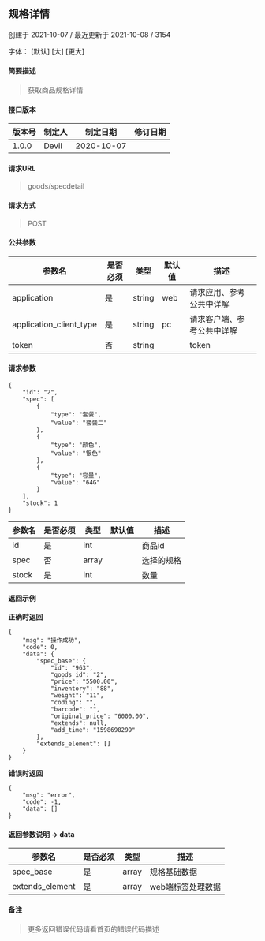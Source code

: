 ## 规格详情

创建于 2021-10-07 / 最近更新于 2021-10-08 / 3154

字体： \[默认\] \[大\] \[更大\]

#### 简要描述

> 获取商品规格详情

#### 接口版本

| 版本号 | 制定人 | 制定日期 | 修订日期 |
| --- | --- | --- | --- |
| 1.0.0 | Devil | 2020-10-07 |  |

#### 请求URL

> goods/specdetail

#### 请求方式

> POST

#### 公共参数

| 参数名 | 是否必须 | 类型 | 默认值 | 描述 |
| --- | --- | --- | --- | --- |
| application | 是 | string | web | 请求应用、参考公共中详解 |
| application\_client\_type | 是 | string | pc | 请求客户端、参考公共中详解 |
| token | 否 | string |  | token |

#### 请求参数

```
{
    "id": "2",
    "spec": [
        {
            "type": "套餐",
            "value": "套餐二"
        },
        {
            "type": "颜色",
            "value": "银色"
        },
        {
            "type": "容量",
            "value": "64G"
        }
    ],
    "stock": 1
}
```

| 参数名 | 是否必须 | 类型 | 默认值 | 描述 |
| --- | --- | --- | --- | --- |
| id | 是 | int |  | 商品id |
| spec | 否 | array |  | 选择的规格 |
| stock | 是 | int |  | 数量 |

#### 返回示例

**正确时返回**

```
{
    "msg": "操作成功",
    "code": 0,
    "data": {
        "spec_base": {
            "id": "963",
            "goods_id": "2",
            "price": "5500.00",
            "inventory": "88",
            "weight": "11",
            "coding": "",
            "barcode": "",
            "original_price": "6000.00",
            "extends": null,
            "add_time": "1598698299"
        },
        "extends_element": []
    }
}
```

**错误时返回**

```
{
    "msg": "error",
    "code": -1,
    "data": []
}
```

#### 返回参数说明 -> data

| 参数名 | 是否必须 | 类型 | 描述 |
| --- | --- | --- | --- |
| spec\_base | 是 | array | 规格基础数据 |
| extends\_element | 是 | array | web端标签处理数据 |

#### 备注

> 更多返回错误代码请看首页的错误代码描述